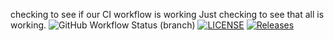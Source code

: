 checking to see if our CI workflow is working
Just checking to see that all is working.
![GitHub Workflow Status (branch)](https://img.shields.io/github/actions/workflow/status/Otega91/sem/main.yml?branch=master)
[![LICENSE](https://img.shields.io/github/license/Otega91/sem.svg?style=flat-square)](https://github.com/Otega91/sem/blob/master/LICENSE)
[![Releases](https://img.shields.io/github/release/Otega91/sem/all.svg?style=flat-square)](https://github.com/Otega91/sem/releases)